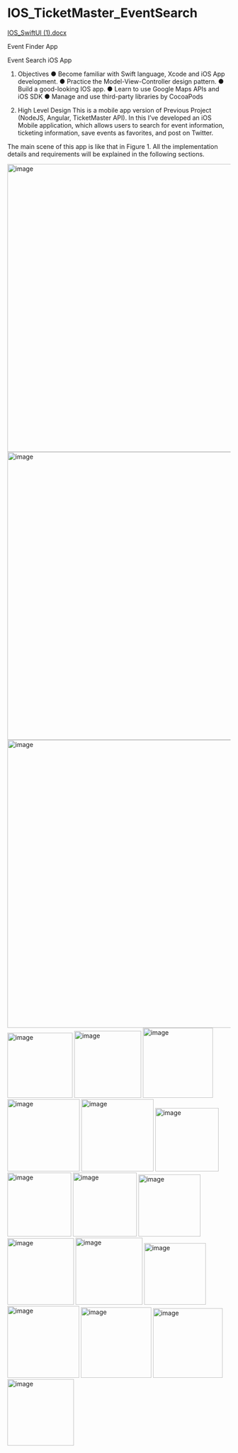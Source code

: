 # IOS_TicketMaster_EventSearch
[IOS_SwiftUI (1).docx](https://github.com/koushikreddykonda/IOS_TicketMaster_EventSearch/files/12555449/IOS_SwiftUI.1.docx)













 


Event Finder App
 
Event Search iOS App



1.	Objectives
●	Become familiar with Swift language, Xcode and iOS App development.
●	Practice the Model-View-Controller design pattern.
●	Build a good-looking IOS app.
●	Learn to use Google Maps APIs and iOS SDK
●	Manage and use third-party libraries by CocoaPods

2.	High Level Design
This is a mobile app version of Previous Project (NodeJS, Angular, TicketMaster API). In this I’ve developed an iOS Mobile application, which allows users to search for event information, ticketing information, save events as favorites, and post on Twitter. 

The main scene of this app is like that in Figure 1. All the implementation details and requirements will be explained in the following sections.
 
 

<img width="650" alt="image" src="https://github.com/koushikreddykonda/IOS_TicketMaster_EventSearch/assets/122440945/72069bf1-7876-4ac4-b1d5-4145c5923458">


<img width="650" alt="image" src="https://github.com/koushikreddykonda/IOS_TicketMaster_EventSearch/assets/122440945/15e970a4-db22-4039-8c50-74c173804fe6">

<img width="650" alt="image" src="https://github.com/koushikreddykonda/IOS_TicketMaster_EventSearch/assets/122440945/6beb313d-0fbf-46b4-96e9-4ee225234d76">

<img width="147" alt="image" src="https://github.com/koushikreddykonda/IOS_TicketMaster_EventSearch/assets/122440945/cd3a646e-e90c-412c-b86b-cd4a7a908db3">

<img width="151" alt="image" src="https://github.com/koushikreddykonda/IOS_TicketMaster_EventSearch/assets/122440945/87a5023a-7641-426e-8efe-18da57c56187">

<img width="158" alt="image" src="https://github.com/koushikreddykonda/IOS_TicketMaster_EventSearch/assets/122440945/f351031f-0a42-408d-8e97-45d8bab563bc">

<img width="163" alt="image" src="https://github.com/koushikreddykonda/IOS_TicketMaster_EventSearch/assets/122440945/1fdf520d-772a-42a0-a25f-76e556b05220">

<img width="163" alt="image" src="https://github.com/koushikreddykonda/IOS_TicketMaster_EventSearch/assets/122440945/6a5c9303-6e55-449c-84a5-b72bdaa2e4ed">

<img width="143" alt="image" src="https://github.com/koushikreddykonda/IOS_TicketMaster_EventSearch/assets/122440945/fc0c5b8c-c11f-431c-bbb9-96a936912fb9">

<img width="144" alt="image" src="https://github.com/koushikreddykonda/IOS_TicketMaster_EventSearch/assets/122440945/916de793-7c66-4820-a8a6-bd3c78a99d08">

<img width="144" alt="image" src="https://github.com/koushikreddykonda/IOS_TicketMaster_EventSearch/assets/122440945/ee62c97c-07e4-45b6-a2a2-be81b6913083">

<img width="140" alt="image" src="https://github.com/koushikreddykonda/IOS_TicketMaster_EventSearch/assets/122440945/a915beeb-26df-4aea-bd57-22fe36f8b5be">

<img width="150" alt="image" src="https://github.com/koushikreddykonda/IOS_TicketMaster_EventSearch/assets/122440945/0c9e0e87-28be-4c89-be25-de8411c86c63">

<img width="151" alt="image" src="https://github.com/koushikreddykonda/IOS_TicketMaster_EventSearch/assets/122440945/56144c63-a79c-4e8b-9209-a59b1c716099">

<img width="139" alt="image" src="https://github.com/koushikreddykonda/IOS_TicketMaster_EventSearch/assets/122440945/d26e8b46-cebb-49f7-b60b-9b1cdb7baabd">

<img width="162" alt="image" src="https://github.com/koushikreddykonda/IOS_TicketMaster_EventSearch/assets/122440945/ef18e001-da61-4092-b527-d33191716917">

<img width="159" alt="image" src="https://github.com/koushikreddykonda/IOS_TicketMaster_EventSearch/assets/122440945/6ef08eb1-c622-454a-b989-af5a7379b3ee">

<img width="157" alt="image" src="https://github.com/koushikreddykonda/IOS_TicketMaster_EventSearch/assets/122440945/91ad4d86-7bda-44ca-be6c-351b1d2dbfca">

<img width="150" alt="image" src="https://github.com/koushikreddykonda/IOS_TicketMaster_EventSearch/assets/122440945/40f72b7c-22f2-4089-83ce-5e9c5ac0e6f7">

















